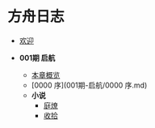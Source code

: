 # 方舟日志

* [欢迎](README.md)

* **001期 启航**
  * [本章概览](001期-启航/README.md)
  * [0000 序](001期-启航/0000 序.md)
  * **小说**
    * [庭燎](001期-启航/小说/庭燎.md)
    * [收拾](001期-启航/小说/收拾.md)